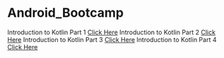 # Android_Bootcamp
Introduction to Kotlin Part 1 [Click Here](https://github.com/anuj1317/Android_Bootcamp/tree/Kotlin1-Sept21)
Introduction to Kotlin Part 2 [Click Here](https://github.com/anuj1317/Android_Bootcamp/tree/Kotlin-part2-Sept22)
Introduction to Kotlin Part 3 [Click Here](https://github.com/anuj1317/Android_Bootcamp/tree/Kotlin-part3-Sept24)
Introduction to Kotlin Part 4 [Click Here](https://github.com/anuj1317/Android_Bootcamp/tree/Kotlin-Part4-27-Sept)
